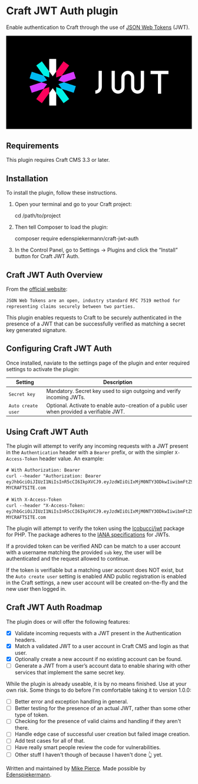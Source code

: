 # Craft JWT Auth plugin

Enable authentication to Craft through the use of [JSON Web Tokens](https://jwt.io/) (JWT).

![Screenshot](resources/img/plugin-logo.png)

## Requirements

This plugin requires Craft CMS 3.3 or later.

## Installation

To install the plugin, follow these instructions.

1.  Open your terminal and go to your Craft project:

    cd /path/to/project

2.  Then tell Composer to load the plugin:

    composer require edenspiekermann/craft-jwt-auth

3.  In the Control Panel, go to Settings → Plugins and click the “Install” button for Craft JWT Auth.

## Craft JWT Auth Overview

From the [official website](https://jwt.io/):

    JSON Web Tokens are an open, industry standard RFC 7519 method for representing claims securely between two parties.

This plugin enables requests to Craft to be securely authenticated in the presence of a JWT that can be successfully verified as matching a secret key generated signature.

## Configuring Craft JWT Auth

Once installed, naviate to the settings page of the plugin and enter required settings to activate the plugin:

| Setting            | Description                                                                                 |
| ------------------ | ------------------------------------------------------------------------------------------- |
| `Secret key`       | Mandatory. Secret key used to sign outgoing and verify incoming JWTs.                       |
| `Auto create user` | Optional. Activate to enable auto-creation of a public user when provided a verifiable JWT. |

## Using Craft JWT Auth

The plugin will attempt to verify any incoming requests with a JWT present in the `Authentication` header with a `Bearer` prefix, or with the simpler `X-Access-Token` header value. An example:

```shell
# With Authorization: Bearer
curl --header "Authorization: Bearer eyJhbGciOiJIUzI1NiIsInR5cCI6IkpXVCJ9.eyJzdWIiOiIxMjM0NTY3ODkwIiwibmFtZSI6IkpvaG4gRG9lIiwiaWF0IjoxNTE2MjM5MDIyfQ.XbPfbIHMI6arZ3Y922BhjWgQzWXcXNrz0ogtVhfEd2o" MYCRAFTSITE.com

# With X-Access-Token
curl --header "X-Access-Token: eyJhbGciOiJIUzI1NiIsInR5cCI6IkpXVCJ9.eyJzdWIiOiIxMjM0NTY3ODkwIiwibmFtZSI6IkpvaG4gRG9lIiwiaWF0IjoxNTE2MjM5MDIyfQ.XbPfbIHMI6arZ3Y922BhjWgQzWXcXNrz0ogtVhfEd2o" MYCRAFTSITE.com
```

The plugin will attempt to verify the token using the [lcobucci/jwt](https://github.com/lcobucci/jwt) package for PHP. The package adheres to the [IANA specifications](https://www.iana.org/assignments/jwt/jwt.xhtml) for JWTs.

If a provided token can be verified AND can be match to a user account with a username matching the provided `sub` key, the user will be authenticated and the request allowed to continue.

If the token is verifiable but a matching user account does NOT exist, but the `Auto create user` setting is enabled AND public registration is enabled in the Craft settings, a new user account will be created on-the-fly and the new user then logged in.

## Craft JWT Auth Roadmap

The plugin does or will offer the following features:

- [x] Validate incoming requests with a JWT present in the Authentication headers.
- [x] Match a validated JWT to a user account in Craft CMS and login as that user.
- [x] Optionally create a new account if no existing account can be found.
- [ ] Generate a JWT from a user’s account data to enable sharing with other services that implement the same secret key.

While the plugin is already useable, it is by no means finished. Use at your own risk. Some things to do before I'm comfortable taking it to version 1.0.0:

- [ ] Better error and exception handling in general.
- [ ] Better testing for the presence of an actual JWT, rather than some other type of token.
- [ ] Checking for the presence of valid claims and handling if they aren't there.
- [ ] Handle edge case of successful user creation but failed image creation.
- [ ] Add test cases for all of that.
- [ ] Have really smart people review the code for vulnerabilities.
- [ ] Other stuff I haven't though of because I haven't done 👆 yet.

Written and maintained by [Mike Pierce](https://michaelpierce.trade). Made possible by [Edenspiekermann](https://edenspiekermann.com).
